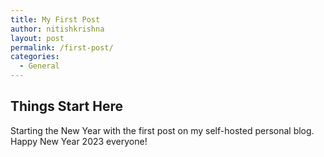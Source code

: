 ```yaml
---
title: My First Post
author: nitishkrishna
layout: post
permalink: /first-post/
categories:
  - General
---
```


## Things Start Here

Starting the New Year with the first post on my self-hosted personal blog. Happy New Year 2023 everyone!